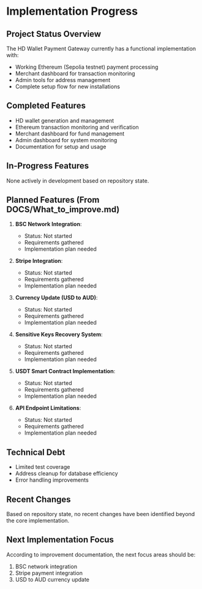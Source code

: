 # Implementation Progress

## Project Status Overview
The HD Wallet Payment Gateway currently has a functional implementation with:
- Working Ethereum (Sepolia testnet) payment processing
- Merchant dashboard for transaction monitoring
- Admin tools for address management
- Complete setup flow for new installations

## Completed Features
- HD wallet generation and management
- Ethereum transaction monitoring and verification
- Merchant dashboard for fund management
- Admin dashboard for system monitoring
- Documentation for setup and usage

## In-Progress Features
None actively in development based on repository state.

## Planned Features (From DOCS/What_to_improve.md)
1. **BSC Network Integration**:
   - Status: Not started
   - Requirements gathered
   - Implementation plan needed

2. **Stripe Integration**:
   - Status: Not started
   - Requirements gathered
   - Implementation plan needed

3. **Currency Update (USD to AUD)**:
   - Status: Not started
   - Requirements gathered
   - Implementation plan needed

4. **Sensitive Keys Recovery System**:
   - Status: Not started
   - Requirements gathered
   - Implementation plan needed

5. **USDT Smart Contract Implementation**:
   - Status: Not started
   - Requirements gathered
   - Implementation plan needed

6. **API Endpoint Limitations**:
   - Status: Not started
   - Requirements gathered
   - Implementation plan needed

## Technical Debt
- Limited test coverage
- Address cleanup for database efficiency
- Error handling improvements

## Recent Changes
Based on repository state, no recent changes have been identified beyond the core implementation.

## Next Implementation Focus
According to improvement documentation, the next focus areas should be:
1. BSC network integration
2. Stripe payment integration
3. USD to AUD currency update 